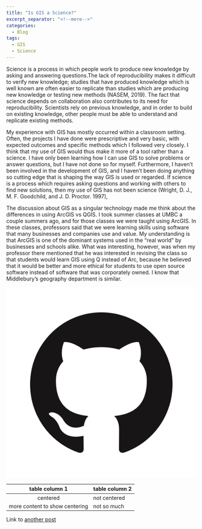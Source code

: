 ```yaml
---
title: "Is GIS a Science?"
excerpt_separator: "<!--more-->"
categories:
  - Blog
tags:
  - GIS
  - Science
---
```

Science is a process in which people work to produce new knowledge by asking and answering questions.The lack of reproducibility makes it difficult to verify new knowledge; studies that have produced knowledge which is well known are often easier to replicate than studies which are producing new knowledge or testing new methods (NASEM, 2019). The fact that science depends on collaboration also contributes to its need for reproducibility. Scientists rely on previous knowledge, and in order to build on existing knowledge, other people must be able to understand and replicate existing methods.

My experience with GIS has mostly occurred within a classroom setting. Often, the projects I have done were prescriptive and very basic, with expected outcomes and specific methods which I followed very closely. I think that my use of GIS would thus make it more of a tool rather than a science. I have only been learning how I can use GIS to solve problems or answer questions, but I have not done so for myself. Furthermore, I haven’t been involved in the development of GIS, and I haven’t been doing anything so cutting edge that is shaping the way GIS is used or regarded. If science is a process which requires asking questions and working with others to find new solutions, then my use of GIS has not been science (Wright, D. J., M. F. Goodchild, and J. D. Proctor. 1997),

The discussion about GIS as a singular technology made me think about the differences in using ArcGIS vs QGIS. I took summer classes at UMBC a couple summers ago, and for those classes we were taught using ArcGIS. In these classes, professors said that we were learning skills using software that many businesses and companies use and value. My understanding is that ArcGIS is one of the dominant systems used in the “real world” by businesses and schools alike. What was interesting, however, was when my professor there mentioned that he was interested in revising the class so that students would learn GIS using Q instead of Arc, because he believed that it would be better and more ethical for students to use open source software instead of software that was corporately owned. I know that Middlebury’s geography department is similar.

![Github logo](/assets/images/GitHub-Mark.png)

| table column 1 |table column 2 |
| :---: | ---- |
| centered | not centered |
| more content to show centering | not so much |

Link to [another post](sydalexander/blog/poststandard/)
